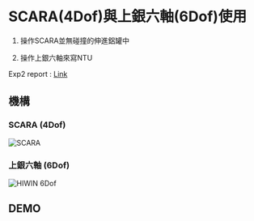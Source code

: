 # SCARA(4Dof)與上銀六軸(6Dof)使用
1. 操作SCARA並無碰撞的伸進鋁罐中

2. 操作上銀六軸來寫NTU

Exp2 report : [Link](Exp2_report.pdf)

## 機構
### SCARA (4Dof)
![SCARA]()

### 上銀六軸 (6Dof)
![HIWIN 6Dof]()

## DEMO
